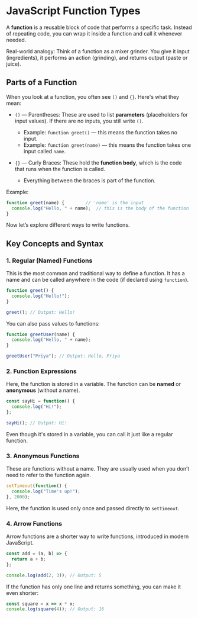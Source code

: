 # JavaScript Function Types

A **function** is a reusable block of code that performs a specific task. Instead of repeating code, you can wrap it inside a function and call it whenever needed.

Real-world analogy: Think of a function as a mixer grinder. You give it input (ingredients), it performs an action (grinding), and returns output (paste or juice).

## Parts of a Function

When you look at a function, you often see `()` and `{}`. Here's what they mean:

* `()` — Parentheses: These are used to list **parameters** (placeholders for input values). If there are no inputs, you still write `()`.

  * Example: `function greet()` — this means the function takes no input.
  * Example: `function greet(name)` — this means the function takes one input called `name`.

* `{}` — Curly Braces: These hold the **function body**, which is the code that runs when the function is called.

  * Everything between the braces is part of the function.

Example:

```js
function greet(name) {        // 'name' is the input
  console.log("Hello, " + name);  // this is the body of the function
}
```

Now let’s explore different ways to write functions.

## Key Concepts and Syntax

### 1. Regular (Named) Functions

This is the most common and traditional way to define a function. It has a name and can be called anywhere in the code (if declared using `function`).

```js
function greet() {
  console.log("Hello!");
}

greet(); // Output: Hello!
```

You can also pass values to functions:

```js
function greetUser(name) {
  console.log("Hello, " + name);
}

greetUser("Priya"); // Output: Hello, Priya
```

### 2. Function Expressions

Here, the function is stored in a variable. The function can be **named** or **anonymous** (without a name).

```js
const sayHi = function() {
  console.log("Hi!");
};

sayHi(); // Output: Hi!
```

Even though it's stored in a variable, you can call it just like a regular function.

### 3. Anonymous Functions

These are functions without a name. They are usually used when you don’t need to refer to the function again.

```js
setTimeout(function() {
  console.log("Time's up!");
}, 2000);
```

Here, the function is used only once and passed directly to `setTimeout`.

### 4. Arrow Functions

Arrow functions are a shorter way to write functions, introduced in modern JavaScript.

```js
const add = (a, b) => {
  return a + b;
};

console.log(add(2, 3)); // Output: 5
```

If the function has only one line and returns something, you can make it even shorter:

```js
const square = x => x * x;
console.log(square(4)); // Output: 16
```
